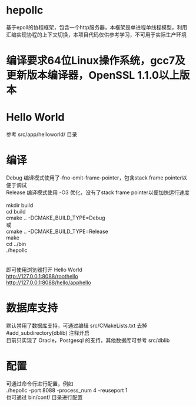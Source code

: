 # hepollc
基于epoll的协程框架，包含一个http服务器，本框架是单进程单线程模型，利用汇编实现协程的上下文切换，本项目代码仅供参考学习，不可用于实际生产环境

# 编译要求64位Linux操作系统，gcc7及更新版本编译器，OpenSSL 1.1.0以上版本

# Hello World
参考 src/app/helloworld/ 目录

# 编译
Debug 编译模式使用了-fno-omit-frame-pointer，包含stack frame pointer以便于调试<br>
Release 编译模式使用 -O3 优化，没有了stack frame pointer以便加快运行速度<br><br>
mkdir build <br>
cd build<br>
cmake .. -DCMAKE_BUILD_TYPE=Debug<br>
或<br>
cmake .. -DCMAKE_BUILD_TYPE=Release<br>
make<br>
cd ../bin<br>
./hepollc<br>
<br><br>
即可使用浏览器打开 Hello World<br>
http://127.0.0.1:8088/roothello<br>
http://127.0.0.1:8088/hello/apphello<br>


# 数据库支持
默认禁用了数据库支持，可通过编辑 src/CMakeLists.txt 去掉 #add_subdirectory(dblib) 注释开启<br>
目前只实现了 Oracle，Postgesql 的支持，其他数据库可参考 src/dblib<br>

# 配置
可通过命令行进行配置，例如 <br>
./hepollc -port 8088 -process_num 4 -reuseport 1<br>
也可通过 bin/conf/ 目录进行配置<br>
